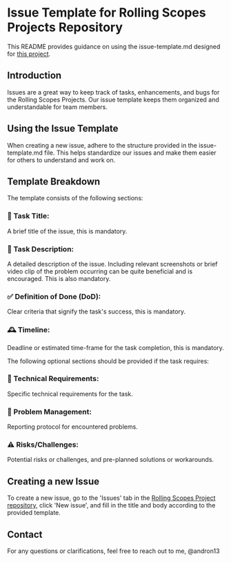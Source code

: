 # Issue Template for Rolling Scopes Projects Repository

This README provides guidance on using the issue-template.md designed for [this project](https://github.com/orgs/rolling-scopes/projects/6/).

## Introduction

Issues are a great way to keep track of tasks, enhancements, and bugs for the Rolling Scopes Projects. Our issue template keeps them organized and understandable for team members.

## Using the Issue Template

When creating a new issue, adhere to the structure provided in the issue-template.md file. This helps standardize our issues and make them easier for others to understand and work on.

## Template Breakdown

The template consists of the following sections:

### 🎯 Task Title:

A brief title of the issue, this is mandatory.

### 📝 Task Description:

A detailed description of the issue. Including relevant screenshots or brief video clip of the problem occurring can be quite beneficial and is encouraged. This is also mandatory.

### ✅ Definition of Done (DoD):

Clear criteria that signify the task's success, this is mandatory.

### 🕰️  Timeline:

Deadline or estimated time-frame for the task completion, this is mandatory.

The following optional sections should be provided if the task requires:

### 🔧 Technical Requirements:

Specific technical requirements for the task.

### 🚦 Problem Management:

Reporting protocol for encountered problems.

### ⚠️  Risks/Challenges:
Potential risks or challenges, and pre-planned solutions or workarounds.

## Creating a new Issue

To create a new issue, go to the 'Issues' tab in the [Rolling Scopes Project repository](https://github.com/orgs/rolling-scopes/projects/6/), click 'New issue', and fill in the title and body according to the provided template.

## Contact

For any questions or clarifications, feel free to reach out to me, @andron13
